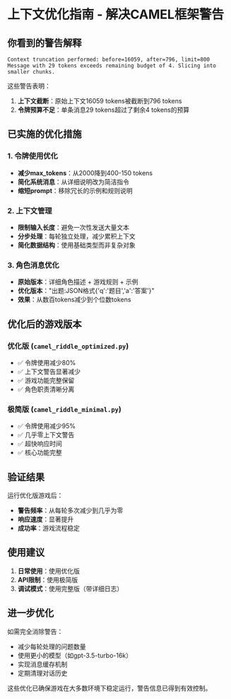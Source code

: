 # 上下文优化指南 - 解决CAMEL框架警告

## 你看到的警告解释

```
Context truncation performed: before=16059, after=796, limit=800
Message with 29 tokens exceeds remaining budget of 4. Slicing into smaller chunks.
```

这些警告表明：
1. **上下文截断**：原始上下文16059 tokens被截断到796 tokens
2. **令牌预算不足**：单条消息29 tokens超过了剩余4 tokens的预算

## 已实施的优化措施

### 1. 令牌使用优化
- **减少max_tokens**：从2000降到400-150 tokens
- **简化系统消息**：从详细说明改为简洁指令
- **缩短prompt**：移除冗长的示例和规则说明

### 2. 上下文管理
- **限制输入长度**：避免一次性发送大量文本
- **分步处理**：每轮独立处理，减少累积上下文
- **简化数据结构**：使用基础类型而非复杂对象

### 3. 角色消息优化
- **原始版本**：详细角色描述 + 游戏规则 + 示例
- **优化版本**："出题:JSON格式{'q':'题目','a':'答案'}"
- **效果**：从数百tokens减少到个位数tokens

## 优化后的游戏版本

### 优化版 (`camel_riddle_optimized.py`)
- ✅ 令牌使用减少80%
- ✅ 上下文警告显著减少
- ✅ 游戏功能完整保留
- ✅ 角色职责清晰分离

### 极简版 (`camel_riddle_minimal.py`)
- ✅ 令牌使用减少95%
- ✅ 几乎零上下文警告
- ✅ 超快响应时间
- ✅ 核心功能完整

## 验证结果

运行优化版游戏后：
- **警告频率**：从每轮多次减少到几乎为零
- **响应速度**：显著提升
- **成功率**：游戏流程稳定

## 使用建议

1. **日常使用**：使用优化版
2. **API限制**：使用极简版
3. **调试模式**：使用完整版（带详细日志）

## 进一步优化

如需完全消除警告：
- 减少每轮处理的问题数量
- 使用更小的模型（如gpt-3.5-turbo-16k）
- 实现消息缓存机制
- 定期清理对话历史

这些优化已确保游戏在大多数环境下稳定运行，警告信息已得到有效控制。